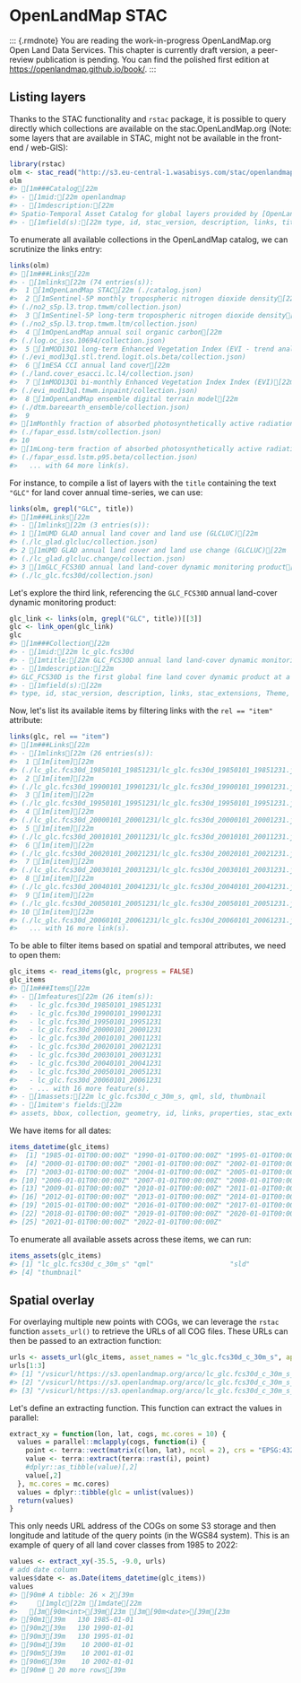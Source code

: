 # OpenLandMap STAC 

::: {.rmdnote}
You are reading the work-in-progress OpenLandMap.org Open Land Data Services. This chapter is currently draft version, a peer-review publication is pending. You can find the polished first edition at <https://openlandmap.github.io/book/>.
:::



## Listing layers

Thanks to the STAC functionality and `rstac` package, it is possible to query directly 
which collections are available on the stac.OpenLandMap.org (Note: some layers that 
are available in STAC, might not be available in the front-end / web-GIS):


```r
library(rstac)
olm <- stac_read("http://s3.eu-central-1.wasabisys.com/stac/openlandmap/catalog.json")
olm
#> [1m###Catalog[22m
#> - [1mid:[22m openlandmap
#> - [1mdescription:[22m 
#> Spatio-Temporal Asset Catalog for global layers provided by [OpenLandMap](https://openlandmap.org) and maintaned by [OpenGeoHub Foundation](https://opengeohub.org)
#> - [1mfield(s):[22m type, id, stac_version, description, links, title
```

To enumerate all available collections in the OpenLandMap catalog, we can scrutinize the links entry:


```r
links(olm)
#> [1m###Links[22m
#> - [1mlinks[22m (74 entries(s)):
#>  1 [1mOpenLandMap STAC[22m (./catalog.json)
#>  2 [1mSentinel-5P monthly tropospheric nitrogen dioxide density[22m 
#> (./no2_s5p.l3.trop.tmwm/collection.json)
#>  3 [1mSentinel-5P long-term tropospheric nitrogen dioxide density[22m 
#> (./no2_s5p.l3.trop.tmwm.ltm/collection.json)
#>  4 [1mOpenLandMap annual soil organic carbon[22m 
#> (./log.oc_iso.10694/collection.json)
#>  5 [1mMOD13Q1 long-term Enhanced Vegetation Index (EVI - trend analysis)[22m 
#> (./evi_mod13q1.stl.trend.logit.ols.beta/collection.json)
#>  6 [1mESA CCI annual land cover[22m 
#> (./land.cover_esacci.lc.l4/collection.json)
#>  7 [1mMOD13Q1 bi-monthly Enhanced Vegetation Index Index (EVI)[22m 
#> (./evi_mod13q1.tmwm.inpaint/collection.json)
#>  8 [1mOpenLandMap ensemble digital terrain model[22m 
#> (./dtm.bareearth_ensemble/collection.json)
#>  9 
#> [1mMonthly fraction of absorbed photosynthetically active radiation (FAPAR)[22m 
#> (./fapar_essd.lstm/collection.json)
#> 10 
#> [1mLong-term fraction of absorbed photosynthetically active radiation (FAPAR - trend analysis)[22m 
#> (./fapar_essd.lstm.p95.beta/collection.json)
#>   ... with 64 more link(s).
```

For instance, to compile a list of layers with the `title` containing the text `"GLC"` for land cover annual time-series, we can use:


```r
links(olm, grepl("GLC", title))
#> [1m###Links[22m
#> - [1mlinks[22m (3 entries(s)):
#> 1 [1mUMD GLAD annual land cover and land use (GLCLUC)[22m 
#> (./lc_glad.glcluc/collection.json)
#> 2 [1mUMD GLAD annual land cover and land use change (GLCLUC)[22m 
#> (./lc_glad.glcluc.change/collection.json)
#> 3 [1mGLC_FCS30D annual land land-cover dynamic monitoring product[22m 
#> (./lc_glc.fcs30d/collection.json)
```

Let's explore the third link, referencing the `GLC_FCS30D` annual land-cover dynamic monitoring product:


```r
glc_link <- links(olm, grepl("GLC", title))[[3]]
glc <- link_open(glc_link)
glc
#> [1m###Collection[22m
#> - [1mid:[22m lc_glc.fcs30d
#> - [1mtitle:[22m GLC_FCS30D annual land land-cover dynamic monitoring product
#> - [1mdescription:[22m 
#> GLC_FCS30D is the first global fine land cover dynamic product at a 30-meter resolution that adopts continuous change detection. It utilizes a refined classification system containing 35 land-cover categories and covers the time span from 1985 to 2022. Before the year 2000, the update cycle was every 5 years, while after 2000, it is updated annually. In specific, it developed by combining the continuous change detection method, local adaptive updating models and the spatiotemporal optimization algorithm from dense time-series Landsat imagery, and was validated to achieve an overall accuracy of 80.88% (±0.27%) for the basic classification system 10 major land-cover types) and 73.24% (±0.30%) for the LCCS level-1 validation system (17 LCCS land-cover types).
#> - [1mfield(s):[22m 
#> type, id, stac_version, description, links, stac_extensions, Theme, version, doi, layer_unit, contact_name, contact_email, date_offset, sld_url, qml_url, title, extent, license, keywords, providers
```

Now, let's list its available items by filtering links with the `rel == "item"` attribute:


```r
links(glc, rel == "item")
#> [1m###Links[22m
#> - [1mlinks[22m (26 entries(s)):
#>  1 [1m[item][22m 
#> (./lc_glc.fcs30d_19850101_19851231/lc_glc.fcs30d_19850101_19851231.json)
#>  2 [1m[item][22m 
#> (./lc_glc.fcs30d_19900101_19901231/lc_glc.fcs30d_19900101_19901231.json)
#>  3 [1m[item][22m 
#> (./lc_glc.fcs30d_19950101_19951231/lc_glc.fcs30d_19950101_19951231.json)
#>  4 [1m[item][22m 
#> (./lc_glc.fcs30d_20000101_20001231/lc_glc.fcs30d_20000101_20001231.json)
#>  5 [1m[item][22m 
#> (./lc_glc.fcs30d_20010101_20011231/lc_glc.fcs30d_20010101_20011231.json)
#>  6 [1m[item][22m 
#> (./lc_glc.fcs30d_20020101_20021231/lc_glc.fcs30d_20020101_20021231.json)
#>  7 [1m[item][22m 
#> (./lc_glc.fcs30d_20030101_20031231/lc_glc.fcs30d_20030101_20031231.json)
#>  8 [1m[item][22m 
#> (./lc_glc.fcs30d_20040101_20041231/lc_glc.fcs30d_20040101_20041231.json)
#>  9 [1m[item][22m 
#> (./lc_glc.fcs30d_20050101_20051231/lc_glc.fcs30d_20050101_20051231.json)
#> 10 [1m[item][22m 
#> (./lc_glc.fcs30d_20060101_20061231/lc_glc.fcs30d_20060101_20061231.json)
#>   ... with 16 more link(s).
```

To be able to filter items based on spatial and temporal attributes, we need to open them:


```r
glc_items <- read_items(glc, progress = FALSE)
glc_items
#> [1m###Items[22m
#> - [1mfeatures[22m (26 item(s)):
#>   - lc_glc.fcs30d_19850101_19851231
#>   - lc_glc.fcs30d_19900101_19901231
#>   - lc_glc.fcs30d_19950101_19951231
#>   - lc_glc.fcs30d_20000101_20001231
#>   - lc_glc.fcs30d_20010101_20011231
#>   - lc_glc.fcs30d_20020101_20021231
#>   - lc_glc.fcs30d_20030101_20031231
#>   - lc_glc.fcs30d_20040101_20041231
#>   - lc_glc.fcs30d_20050101_20051231
#>   - lc_glc.fcs30d_20060101_20061231
#>   - ... with 16 more feature(s).
#> - [1massets:[22m lc_glc.fcs30d_c_30m_s, qml, sld, thumbnail
#> - [1mitem's fields:[22m 
#> assets, bbox, collection, geometry, id, links, properties, stac_extensions, stac_version, type
```

We have items for all dates:


```r
items_datetime(glc_items)
#>  [1] "1985-01-01T00:00:00Z" "1990-01-01T00:00:00Z" "1995-01-01T00:00:00Z"
#>  [4] "2000-01-01T00:00:00Z" "2001-01-01T00:00:00Z" "2002-01-01T00:00:00Z"
#>  [7] "2003-01-01T00:00:00Z" "2004-01-01T00:00:00Z" "2005-01-01T00:00:00Z"
#> [10] "2006-01-01T00:00:00Z" "2007-01-01T00:00:00Z" "2008-01-01T00:00:00Z"
#> [13] "2009-01-01T00:00:00Z" "2010-01-01T00:00:00Z" "2011-01-01T00:00:00Z"
#> [16] "2012-01-01T00:00:00Z" "2013-01-01T00:00:00Z" "2014-01-01T00:00:00Z"
#> [19] "2015-01-01T00:00:00Z" "2016-01-01T00:00:00Z" "2017-01-01T00:00:00Z"
#> [22] "2018-01-01T00:00:00Z" "2019-01-01T00:00:00Z" "2020-01-01T00:00:00Z"
#> [25] "2021-01-01T00:00:00Z" "2022-01-01T00:00:00Z"
```

To enumerate all available assets across these items, we can run:


```r
items_assets(glc_items)
#> [1] "lc_glc.fcs30d_c_30m_s" "qml"                   "sld"                  
#> [4] "thumbnail"
```


## Spatial overlay

For overlaying multiple new points with COGs, we can leverage the `rstac` function `assets_url()` to retrieve the URLs of all COG files. These URLs can then be passed to an extraction function:


```r
urls <- assets_url(glc_items, asset_names = "lc_glc.fcs30d_c_30m_s", append_gdalvsi = TRUE)
urls[1:3]
#> [1] "/vsicurl/https://s3.openlandmap.org/arco/lc_glc.fcs30d_c_30m_s_19850101_19851231_go_epsg.4326_v20231026.tif"
#> [2] "/vsicurl/https://s3.openlandmap.org/arco/lc_glc.fcs30d_c_30m_s_19900101_19901231_go_epsg.4326_v20231026.tif"
#> [3] "/vsicurl/https://s3.openlandmap.org/arco/lc_glc.fcs30d_c_30m_s_19950101_19951231_go_epsg.4326_v20231026.tif"
```

Let's define an extracting function. This function can extract the values in parallel:


```r
extract_xy = function(lon, lat, cogs, mc.cores = 10) {
  values = parallel::mclapply(cogs, function(i) {
    point <- terra::vect(matrix(c(lon, lat), ncol = 2), crs = "EPSG:4326")
    value <- terra::extract(terra::rast(i), point)
    #dplyr::as_tibble(value)[,2]
    value[,2]
  }, mc.cores = mc.cores)
  values = dplyr::tibble(glc = unlist(values))
  return(values)
}
```

This only needs URL address of the COGs on some S3 storage and then longitude and 
latitude of the query points (in the WGS84 system). This is an example of query of 
all land cover classes from 1985 to 2022:


```r
values <- extract_xy(-35.5, -9.0, urls)
# add date column
values$date <- as.Date(items_datetime(glc_items))
values
#> [90m# A tibble: 26 × 2[39m
#>     [1mglc[22m [1mdate[22m      
#>   [3m[90m<int>[39m[23m [3m[90m<date>[39m[23m    
#> [90m1[39m   130 1985-01-01
#> [90m2[39m   130 1990-01-01
#> [90m3[39m   130 1995-01-01
#> [90m4[39m    10 2000-01-01
#> [90m5[39m    10 2001-01-01
#> [90m6[39m    10 2002-01-01
#> [90m# ℹ 20 more rows[39m
```


